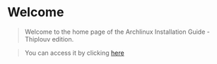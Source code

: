 # **Welcome**

> Welcome to the home page of the Archlinux Installation Guide - Thiplouv edition.

> You can access it by clicking [here](https://github.com/Thiplouv/arch-guide/blob/main/archlinux_installguide.md)